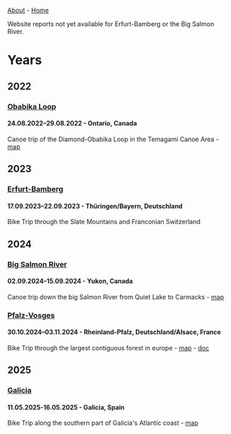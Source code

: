[About](https://licoriceonroute.github.io/about) - [Home](https://licoriceonroute.github.io)

Website reports not yet available for Erfurt-Bamberg or the Big Salmon River.

# Years

## 2022

### [Obabika Loop](https://licoriceonroute.github.io/report/report-Obabika-Loop_2022.html)
#### 24.08.2022–29.08.2022 - Ontario, Canada
Canoe trip of the Diamond-Obabika Loop in the Temagami Canoe Area - 
[map](https://umap.openstreetmap.fr/en/map/obabika-loop_1238407)

## 2023

### [Erfurt-Bamberg](https://docs.google.com/document/d/1ixeSbruw4QoJpQFzBboj7qmxbkjLjuShtiLRXxWnaZE/edit)
#### 17.09.2023–22.09.2023 - Thüringen/Bayern, Deutschland
Bike Trip through the Slate Mountains and Franconian Switzerland

## 2024

### [Big Salmon River](https://docs.google.com/document/d/11V13DuDUBoQP7FkMWNPCQxApQso5xQdgvNt56dpRZ7w/edit)
#### 02.09.2024–15.09.2024 - Yukon, Canada
Canoe trip down the big Salmon River from Quiet Lake to Carmacks - 
[map](https://umap.openstreetmap.fr/en/map/big-salmon-river-2024_1123733)

### [Pfalz-Vosges](https://licoriceonroute.github.io/report/report-Pfalz-Vosges_2024.html)
#### 30.10.2024–03.11.2024 - Rheinland-Pfalz, Deutschland/Alsace, France
Bike Trip through the largest contiguous forest in europe - 
[map](https://licoriceonroute.github.io/map/map-pfalz_vosges_2024) - [doc](https://docs.google.com/document/d/11iHNRGf43F_WHS3ft4QBishdEs_5g2rtvZCAqqltvws/edit)

## 2025

### [Galicia](https://licoriceonroute.github.io/report/report-Galicia_2025.html)
#### 11.05.2025-16.05.2025 - Galicia, Spain
Bike Trip along the southern part of Galicia's Atlantic coast - 
[map](https://licoriceonroute.github.io/map/map-Galicia_2025)
